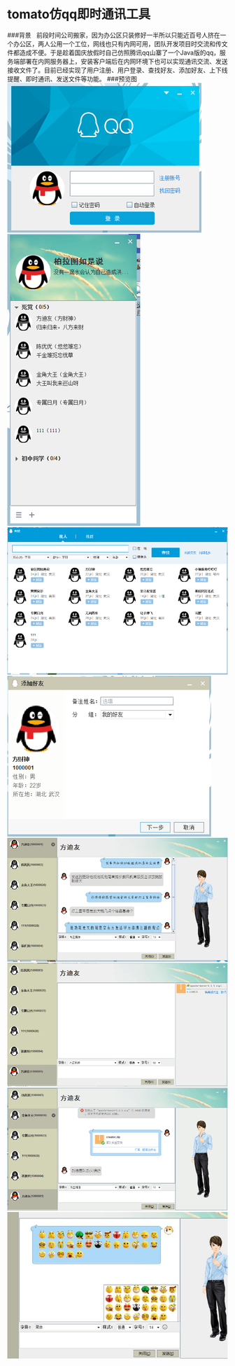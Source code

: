 # tomato仿qq即时通讯工具
###背景
    前段时间公司搬家，因为办公区只装修好一半所以只能近百号人挤在一个办公区，两人公用一个工位，网线也只有内网可用，团队开发项目时交流和传文件都造成不便。于是趁着国庆放假时自己仿照腾讯qq山寨了一个Java版的qq，服务端部署在内网服务器上，安装客户端后在内网环境下也可以实现通讯交流、发送接收文件了。目前已经实现了用户注册、用户登录、查找好友、添加好友、上下线提醒、即时通讯、发送文件等功能。
###预览图
![](https://github.com/hezizhe/tomato/blob/master/%E9%A2%84%E8%A7%88%E5%9B%BE/login.png)<br>
![](https://github.com/hezizhe/tomato/blob/master/%E9%A2%84%E8%A7%88%E5%9B%BE/main.png)<br>
![](https://github.com/hezizhe/tomato/blob/master/%E9%A2%84%E8%A7%88%E5%9B%BE/search.png)<br>
![](https://github.com/hezizhe/tomato/blob/master/%E9%A2%84%E8%A7%88%E5%9B%BE/add.png)<br>
![](https://github.com/hezizhe/tomato/blob/master/%E9%A2%84%E8%A7%88%E5%9B%BE/talk.jpg)<br>
![](https://github.com/hezizhe/tomato/blob/master/%E9%A2%84%E8%A7%88%E5%9B%BE/file.png)<br>
![](https://github.com/hezizhe/tomato/blob/master/%E9%A2%84%E8%A7%88%E5%9B%BE/send.png)<br>
![](https://github.com/hezizhe/tomato/blob/master/%E9%A2%84%E8%A7%88%E5%9B%BE/expression.jpg)<br>
